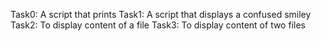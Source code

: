 Task0: A script that prints
Task1: A script that displays a confused smiley
Task2: To display content of a file
Task3: To display content of two files

